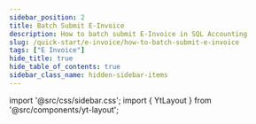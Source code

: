 ```yaml
---
sidebar_position: 2
title: Batch Submit E-Invoice 
description: How to batch submit E-Invoice in SQL Accounting
slug: /quick-start/e-invoice/how-to-batch-submit-e-invoice
tags: ["E Invoice"]
hide_title: true 
hide_table_of_contents: true
sidebar_class_name: hidden-sidebar-items
---
```


import '@src/css/sidebar.css';
import { YtLayout } from '@src/components/yt-layout';

<YtLayout 
    videoId="X9cMxTRuNno"
/>  
